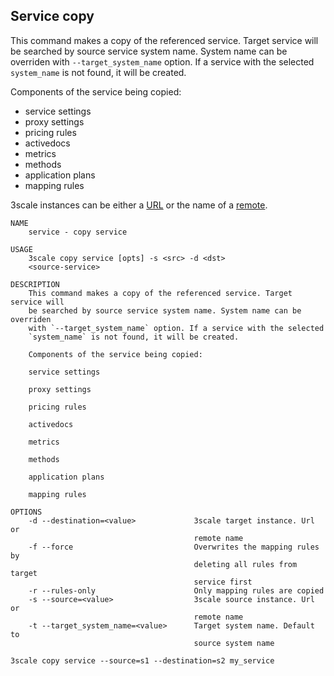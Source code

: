 ## Service copy

This command makes a copy of the referenced service.
Target service will be searched by source service system name. System name can be overriden with `--target_system_name` option.
If a service with the selected `system_name` is not found, it will be created.

Components of the service being copied:

* service settings
* proxy settings
* pricing rules
* activedocs
* metrics
* methods
* application plans
* mapping rules

3scale instances can be either a [URL](docs/remotes.md#remote-urls) or the name of a [remote](docs/remotes.md).

```shell
NAME
    service - copy service

USAGE
    3scale copy service [opts] -s <src> -d <dst>
    <source-service>

DESCRIPTION
    This command makes a copy of the referenced service. Target service will
    be searched by source service system name. System name can be overriden
    with `--target_system_name` option. If a service with the selected
    `system_name` is not found, it will be created.

    Components of the service being copied:

    service settings

    proxy settings

    pricing rules

    activedocs

    metrics

    methods

    application plans

    mapping rules

OPTIONS
    -d --destination=<value>             3scale target instance. Url or
                                         remote name
    -f --force                           Overwrites the mapping rules by
                                         deleting all rules from target
                                         service first
    -r --rules-only                      Only mapping rules are copied
    -s --source=<value>                  3scale source instance. Url or
                                         remote name
    -t --target_system_name=<value>      Target system name. Default to
                                         source system name
```

```shell
3scale copy service --source=s1 --destination=s2 my_service
```
